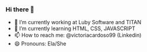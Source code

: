### Hi there 👋

- 🔭 I’m currently working at Luby Software and TITAN
- 🌱 I’m currently learning HTML, CSS, JAVASCRIPT
- 📫 How to reach me: @victoriacardoso99 (Linkedin)
- 😄 Pronouns: Ela/She
